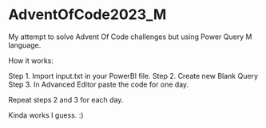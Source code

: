 # AdventOfCode2023_M
My attempt to solve Advent Of Code challenges but using Power Query M language.

How it works:

Step 1. Import input.txt in your PowerBI file.
Step 2. Create new Blank Query
Step 3. In Advanced Editor paste the code for one day.

Repeat steps 2 and 3 for each day.

Kinda works I guess. :)
